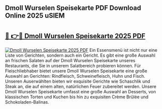 ## Dmoll Wurselen Speisekarte PDF Download Online 2025 uSlEM

# <h2><a href="http://gc8oyu.nevu.top/?p=Dmoll+Wurselen+Speisekarte">🔗 👉🔴 Dmoll Wurselen Speisekarte 2025 PDF</a></h2>

[![Dmoll Wurselen Speisekarte 2025 PDF](https://i.imgur.com/dBaPXMq.png)](http://gc8oyu.nevu.top/?p=Dmoll+Wurselen+Speisekarte)
Ein Essensmenü ist nicht nur eine Liste von Gerichten, sondern auch ein Gericht. Es gibt eine große Auswahl an frischen Salaten auf der Dmoll Wurselen Speisekarte unseres Restaurants, die Sie in unserem Salatbereich probieren können. Für Fleischliebhaber bietet unsere Dmoll Wurselen Speisekarte eine große Auswahl an Gerichten: Rindfleisch, Schweinefleisch, Huhn und Fisch. Unseren Auserwählten bieten wir exquisite Gerichte wie Schaschlik und Steak an, die auf einem alten, natürlichen Feuer zubereitet werden. Unsere Dmoll Wurselen Speisekarte umfasst eine große Auswahl an Desserts, von klassischen Torten und Kuchen bis hin zu exquisiten Crème Brûlée und Schokoladen-Balinas.
